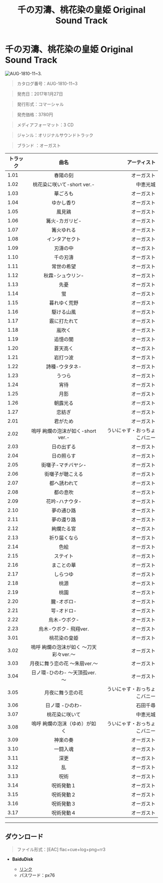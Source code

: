 ﻿---
layout: mypost
title: 千の刃濤、桃花染の皇姫 Original Sound Track
categories: [オーガスト]
---

# 千の刃濤、桃花染の皇姫 Original Sound Track

![AUG-1810-11~3.](AUG-1810-11~3-Cover.jpg)

> カタログ番号：AUG-1810-11~3

> 発売日：2017年1月27日

> 発行形式：コマーシャル

> 発売価格：3780円

> メディアフォーマット：3 CD

> ジャンル：オリジナルサウンドトラック

> ブランド ：オーガスト


| トラック | 曲名 | アーティスト |
| ------| :-----------: | -----: |
| 1.01   | 春陽の刻                   | オーガスト |
| 1.02   | 桃花染に咲いて-short ver.- | 中恵光城 |
| 1.03   | 華ごろも                   | オーガスト |
| 1.04   | ゆかし香り                 | オーガスト |
| 1.05   | 風見鶏                     | オーガスト |
| 1.06   | 篝火-カガリビ-             | オーガスト |
| 1.07   | 篝火ゆれる                 | オーガスト |
| 1.08   | インタアセクト             | オーガスト |
| 1.09   | 刃濤の中                   | オーガスト |
| 1.10   | 千の刃濤                   | オーガスト |
| 1.11   | 常世の希望                 | オーガスト |
| 1.12   | 秋霖-シュウリン-           | オーガスト |
| 1.13   | 先憂                       | オーガスト |
| 1.14   | 蛍                         | オーガスト |
| 1.15   | 暮れゆく荒野               | オーガスト |
| 1.16   | 駆ける山風                 | オーガスト |
| 1.17   | 霰に打たれて               | オーガスト |
| 1.18   | 嵐吹く                     | オーガスト |
| 1.19   | 追憶の闇                   | オーガスト |
| 1.20   | 蒼天高く                   | オーガスト |
| 1.21   | 岩打つ波                   | オーガスト |
| 1.22   | 詩種-ウタタネ-             | オーガスト |
| 1.23   | うつら                     | オーガスト |
| 1.24   | 宵待                       | オーガスト |
| 1.25   | 月影                       | オーガスト |
| 1.26   | 朝露光る                   | オーガスト |
| 1.27   | 恋紡ぎ                     | オーガスト |
| 2.01   | 君がため                          | オーガスト |
| 2.02   | 嗚呼 絢爛の泡沫が如く-short ver.- | ういにゃす・おっちょこバニー |
| 2.03   | 日の出ずる                        | オーガスト |
| 2.04   | 日の照らす                        | オーガスト |
| 2.05   | 街囃子-マチバヤシ-                | オーガスト |
| 2.06   | 街囃子が聴こえる                  | オーガスト |
| 2.07   | 都へ誘われて                      | オーガスト |
| 2.08   | 都の息吹                          | オーガスト |
| 2.09   | 花吟-ハナウタ-                    | オーガスト |
| 2.10   | 夢の通ひ路                        | オーガスト |
| 2.11   | 夢の還り路                        | オーガスト |
| 2.12   | 絢爛たる宮                        | オーガスト |
| 2.13   | 祈り届くなら                      | オーガスト |
| 2.14   | 色絵                              | オーガスト |
| 2.15   | ステイト                          | オーガスト |
| 2.16   | まことの華                        | オーガスト |
| 2.17   | しらつゆ                          | オーガスト |
| 2.18   | 桃源                              | オーガスト |
| 2.19   | 桃園                              | オーガスト |
| 2.20   | 朧-オボロ-                        | オーガスト |
| 2.21   | 咢-オドロ-                        | オーガスト |
| 2.22   | 烏木-ウボク-                      | オーガスト |
| 2.23   | 烏木-ウボク- 飛翔ver.             | オーガスト |
| 3.01   | 桃花染の皇姫                           | オーガスト |
| 3.02   | 嗚呼 絢爛の泡沫が如く ～刀天彩々ver.～ | オーガスト |
| 3.03   | 月夜に舞う恋の花 ～朱扇ver.～          | オーガスト |
| 3.04   | 日ノ環-ひのわ- ～天頂孤ver.～          | オーガスト |
| 3.05   | 月夜に舞う恋の花                       | ういにゃす・おっちょこバニー|
| 3.06   | 日ノ環 -ひのわ-                        | 石田千尋 |
| 3.07   | 桃花染に咲いて                         | 中恵光城 |
| 3.08   | 嗚呼 絢爛の泡沫（ゆめ）が如く          | ういにゃす・おっちょこバニー|
| 3.09   | 神楽の奏                               | オーガスト |
| 3.10   | 一闘入魂                               | オーガスト |
| 3.11   | 深更                                   | オーガスト |
| 3.12   | 乱                                     | オーガスト |
| 3.13   | 呪術                                   | オーガスト |
| 3.14   | 呪術発動１                             | オーガスト |
| 3.15   | 呪術発動２                             | オーガスト |
| 3.16   | 呪術発動３                             | オーガスト |
| 3.17   | 呪術発動４                             | オーガスト |

---
## ダウンロード
> ファイル形式：[EAC] flac+cue+log+png+rr3

  - **BaiduDisk**

    - [リンク](https://pan.baidu.com/s/1GRtiftsnyPIUsJqp-asq-A)
    - パスワード：px76
  